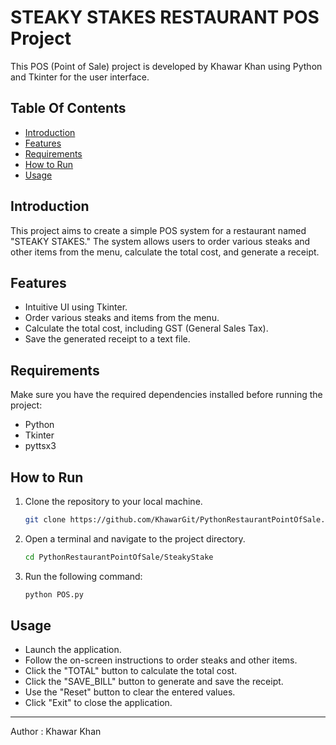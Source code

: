 # STEAKY STAKES RESTAURANT POS Project

This POS (Point of Sale) project is developed by Khawar Khan using Python and Tkinter for the user interface.

## Table Of Contents
- [Introduction](#Introduction)
- [Features](#Features)
- [Requirements](#Requirements)
- [How to Run](#How-to-Run)
- [Usage](#Usage)

## Introduction

This project aims to create a simple POS system for a restaurant named "STEAKY STAKES." The system allows users to order various steaks and other items from the menu, calculate the total cost, and generate a receipt.

## Features

- Intuitive UI using Tkinter.
- Order various steaks and items from the menu.
- Calculate the total cost, including GST (General Sales Tax).
- Save the generated receipt to a text file.

## Requirements

Make sure you have the required dependencies installed before running the project:

- Python
- Tkinter
- pyttsx3

## How to Run

1. Clone the repository to your local machine.
   ```bash
   git clone https://github.com/KhawarGit/PythonRestaurantPointOfSale.git
2. Open a terminal and navigate to the project directory.
   ```bash
   cd PythonRestaurantPointOfSale/SteakyStake
3. Run the following command:
   ```bash
   python POS.py

## Usage
* Launch the application.
* Follow the on-screen instructions to order steaks and other items.
* Click the "TOTAL" button to calculate the total cost.
* Click the "SAVE_BILL" button to generate and save the receipt.
* Use the "Reset" button to clear the entered values.
* Click "Exit" to close the application.
<hr>   
Author : 
Khawar Khan
